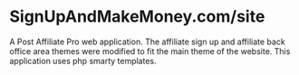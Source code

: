 SignUpAndMakeMoney.com/site
========================

A Post Affiliate Pro web application. The affiliate sign up and affiliate back office area themes were modified to fit the main theme of the website. This application uses php smarty templates. 
